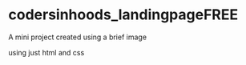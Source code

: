 # codersinhoods_landingpageFREE

A mini project created using a brief image

using just html and css
